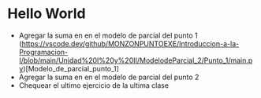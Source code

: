 # Hello World
- Agregar la suma en en el modelo de parcial del punto 1 (https://vscode.dev/github/MONZONPUNTOEXE/Introduccion-a-la-Programacion-I/blob/main/Unidad%20I%20y%20II/ModelodeParcial_2/Punto_1/main.py)[Modelo_de_parcial_punto_1]
- Agregar la suma en en el modelo de parcial del punto 2
- Chequear el ultimo ejercicio de la ultima clase
